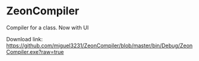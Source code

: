 # ZeonCompiler
Compiler for a class. Now with UI

Download link:
https://github.com/miguel3231/ZeonCompiler/blob/master/bin/Debug/ZeonCompiler.exe?raw=true
